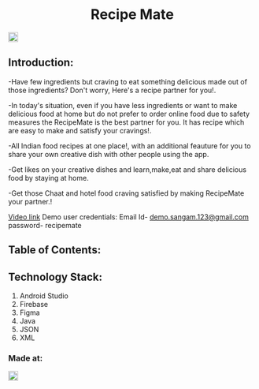 <h1 align="center">Recipe Mate</h1>
<p align="center">
</p>

<a href="https://hack36.com"> <img src="http://bit.ly/BuiltAtHack36" height=20px> </a>


## Introduction:
  -Have few ingredients but craving to eat something delicious made out of those ingredients?
Don't worry, Here's a recipe partner for you!.

-In today's situation, even if you have less ingredients or want to make delicious food at home but do not prefer to order online food due to safety measures
the RecipeMate is the best partner for you. It has recipe which are easy to make and satisfy your cravings!.

-All Indian food recipes at one place!, with an additional feauture for you to share your own creative dish with other people using the app.

-Get likes on your creative dishes and learn,make,eat and share delicious food by staying at home.

-Get those Chaat and hotel food craving satisfied by making RecipeMate your partner.!

[Video link](https://www.youtube.com/watch?v=Sp1W8KA9Wpg)
Demo user credentials:
Email Id- demo.sangam.123@gmail.com
password- recipemate

  
## Table of Contents:

## Technology Stack:
  1) Android Studio
  2) Firebase
  3) Figma
  4) Java
  5) JSON
  6) XML



### Made at:
<a href="https://hack36.com"> <img src="http://bit.ly/BuiltAtHack36" height=20px> </a>

